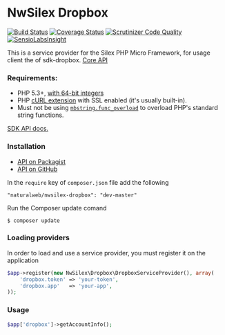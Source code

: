 NwSilex Dropbox
===============
[![Build Status](https://travis-ci.org/naturalweb/NwSilex-Dropbox.svg?branch=master)](https://travis-ci.org/naturalweb/NwSilex-Dropbox)
[![Coverage Status](https://coveralls.io/repos/naturalweb/NwSilex-Dropbox/badge.png?branch=master)](https://coveralls.io/r/naturalweb/NwSilex-Dropbox?branch=master)
[![Scrutinizer Code Quality](https://scrutinizer-ci.com/g/naturalweb/NwSilex-Dropbox/badges/quality-score.png?b=master)](https://scrutinizer-ci.com/g/naturalweb/NwSilex-Dropbox/?branch=master)
[![SensioLabsInsight](https://insight.sensiolabs.com/projects/fb240746-fecd-4263-bcd3-065d2618c719/mini.png)](https://insight.sensiolabs.com/projects/fb240746-fecd-4263-bcd3-065d2618c719)

This is a service provider for the Silex PHP Micro Framework, for usage client the of sdk-dropbox. [Core API](https://www.dropbox.com/developers/core/start/php)

### Requirements:
  * PHP 5.3+, [with 64-bit integers](http://stackoverflow.com/questions/864058/how-to-have-64-bit-integer-on-php)
  * PHP [cURL extension](http://php.net/manual/en/curl.installation.php) with SSL enabled (it's usually built-in).
  * Must not be using [`mbstring.func_overload`](http://www.php.net/manual/en/mbstring.overload.php) to overload PHP's standard string functions.

[SDK API docs.](http://dropbox.github.io/dropbox-sdk-php/api-docs/v1.1.x)

### Installation

- [API on Packagist](https://packagist.org/packages/naturalweb/nwsilex-dropbox)
- [API on GitHub](https://github.com/naturalweb/NwSilex-Dropbox)

In the `require` key of `composer.json` file add the following

    "naturalweb/nwsilex-dropbox": "dev-master"

Run the Composer update comand

    $ composer update

### Loading providers

In order to load and use a service provider, you must register it on the application

```php
$app->register(new NwSilex\Dropbox\DropboxServiceProvider(), array(
    'dropbox.token' => 'your-token',
    'dropbox.app'   => 'your-app',
));
```
### Usage
```php
$app['dropbox']->getAccountInfo();
```